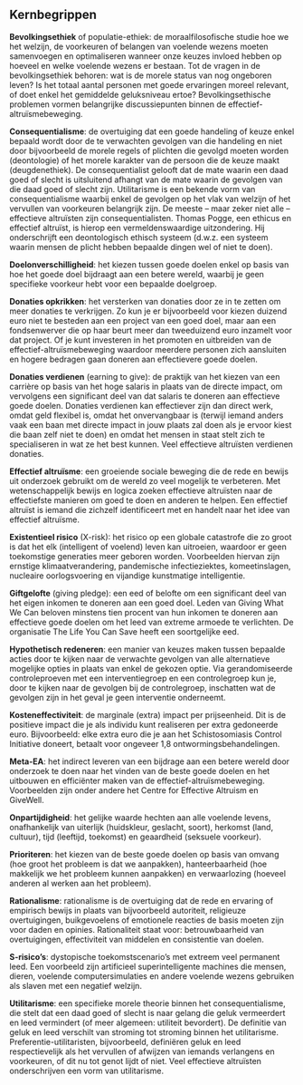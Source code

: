 ## Kernbegrippen

**Bevolkingsethiek** of populatie-ethiek: de moraalfilosofische studie hoe we het welzijn, de voorkeuren of belangen van voelende wezens moeten samenvoegen en optimaliseren wanneer onze keuzes invloed hebben op hoeveel en welke voelende wezens er bestaan. Tot de vragen in de bevolkingsethiek behoren: wat is de morele status van nog ongeboren leven? Is het totaal aantal personen met goede ervaringen moreel relevant, of doet enkel het gemiddelde geluksniveau ertoe? Bevolkingsethische problemen vormen belangrijke discussiepunten binnen de effectief-altruïsmebeweging.

**Consequentialisme**: de overtuiging dat een goede handeling of keuze enkel bepaald wordt door de te verwachten gevolgen van die handeling en niet door bijvoorbeeld de morele regels of plichten die gevolgd moeten worden (deontologie) of het morele karakter van de persoon die de keuze maakt (deugdenethiek). De consequentialist gelooft dat de mate waarin een daad goed of slecht is uitsluitend afhangt van de mate waarin de gevolgen van die daad goed of slecht zijn. Utilitarisme is een bekende vorm van consequentialisme waarbij enkel de gevolgen op het vlak van welzijn of het vervullen van voorkeuren belangrijk zijn. De meeste – maar zeker niet alle – effectieve altruïsten zijn consequentialisten. Thomas Pogge, een ethicus en effectief altruïst, is hierop een vermeldenswaardige uitzondering. Hij onderschrijft een deontologisch ethisch systeem (d.w.z. een systeem waarin mensen de plicht hebben bepaalde dingen wel of niet te doen).

**Doelonverschilligheid**: het kiezen tussen goede doelen enkel op basis van hoe het goede doel bijdraagt aan een betere wereld, waarbij je geen specifieke voorkeur hebt voor een bepaalde doelgroep.

**Donaties opkrikken**: het versterken van donaties door ze in te zetten om meer donaties te verkrijgen. Zo kun je er bijvoorbeeld voor kiezen duizend euro niet te besteden aan een project van een goed doel, maar aan een fondsenwerver die op haar beurt meer dan tweeduizend euro inzamelt voor dat project. Of je kunt investeren in het promoten en uitbreiden van de effectief-altruïsmebeweging waardoor meerdere personen zich aansluiten en hogere bedragen gaan doneren aan effectievere goede doelen.

**Donaties verdienen** (earning to give): de praktijk van het kiezen van een carrière op basis van het hoge salaris in plaats van de directe impact, om vervolgens een significant deel van dat salaris te doneren aan effectieve goede doelen. Donaties verdienen kan effectiever zijn dan direct werk, omdat geld flexibel is, omdat het onvervangbaar is (terwijl iemand anders vaak een baan met directe impact in jouw plaats zal doen als je ervoor kiest die baan zelf niet te doen) en omdat het mensen in staat stelt zich te specialiseren in wat ze het best kunnen. Veel effectieve altruïsten verdienen donaties.

**Effectief altruïsme**: een groeiende sociale beweging die de rede en bewijs uit onderzoek gebruikt om de wereld zo veel mogelijk te verbeteren. Met wetenschappelijk bewijs en logica zoeken effectieve altruïsten naar de effectiefste manieren om goed te doen en anderen te helpen. Een effectief altruïst is iemand die zichzelf identificeert met en handelt naar het idee van effectief altruïsme.

**Existentieel risico** (X-risk): het risico op een globale catastrofe die zo groot is dat het elk (intelligent of voelend) leven kan uitroeien, waardoor er geen toekomstige generaties meer geboren worden. Voorbeelden hiervan zijn ernstige klimaatverandering, pandemische infectieziektes, komeetinslagen, nucleaire oorlogsvoering en vijandige kunstmatige intelligentie.

**Giftgelofte** (giving pledge): een eed of belofte om een significant deel van het eigen inkomen te doneren aan een goed doel. Leden van Giving What We Can beloven minstens tien procent van hun inkomen te doneren aan effectieve goede doelen om het leed van extreme armoede te verlichten. De organisatie The Life You Can Save heeft een soortgelijke eed.

**Hypothetisch redeneren**: een manier van keuzes maken tussen bepaalde acties door te kijken naar de verwachte gevolgen van alle alternatieve mogelijke opties in plaats van enkel de gekozen optie. Via gerandomiseerde controleproeven met een interventiegroep en een controlegroep kun je, door te kijken naar de gevolgen bij de controlegroep, inschatten wat de gevolgen zijn in het geval je geen interventie onderneemt.

**Kosteneffectiviteit**: de marginale (extra) impact per prijseenheid. Dit is de positieve impact die je als individu kunt realiseren per extra gedoneerde euro. Bijvoorbeeld: elke extra euro die je aan het Schistosomiasis Control Initiative doneert, betaalt voor ongeveer 1,8 ontwormingsbehandelingen.

**Meta-EA**: het indirect leveren van een bijdrage aan een betere wereld door onderzoek te doen naar het vinden van de beste goede doelen en het uitbouwen en efficiënter maken van de effectief-altruïsmebeweging. Voorbeelden zijn onder andere het Centre for Effective Altruism en GiveWell.

**Onpartijdigheid**: het gelijke waarde hechten aan alle voelende levens, onafhankelijk van uiterlijk (huidskleur, geslacht, soort), herkomst (land, cultuur), tijd (leeftijd, toekomst) en geaardheid (seksuele voorkeur).

**Prioriteren**: het kiezen van de beste goede doelen op basis van omvang (hoe groot het probleem is dat we aanpakken), hanteerbaarheid (hoe makkelijk we het probleem kunnen aanpakken) en verwaarlozing (hoeveel anderen al werken aan het probleem).

**Rationalisme**: rationalisme is de overtuiging dat de rede en ervaring of empirisch bewijs in plaats van bijvoorbeeld autoriteit, religieuze overtuigingen, buikgevoelens of emotionele reacties de basis moeten zijn voor daden en opinies. Rationaliteit staat voor: betrouwbaarheid van overtuigingen, effectiviteit van middelen en consistentie van doelen.

**S-risico’s**: dystopische toekomstscenario’s met extreem veel permanent leed. Een voorbeeld zijn artificieel superintelligente machines die mensen, dieren, voelende computersimulaties en andere voelende wezens gebruiken als slaven met een negatief welzijn.

**Utilitarisme**: een specifieke morele theorie binnen het consequentialisme, die stelt dat een daad goed of slecht is naar gelang die geluk vermeerdert en leed vermindert (of meer algemeen: utiliteit bevordert). De definitie van geluk en leed verschilt van stroming tot stroming binnen het utilitarisme. Preferentie-utilitaristen, bijvoorbeeld, definiëren geluk en leed respectievelijk als het vervullen of afwijzen van iemands verlangens en voorkeuren, of dit nu tot genot lijdt of niet. Veel effectieve altruïsten onderschrijven een vorm van utilitarisme.
